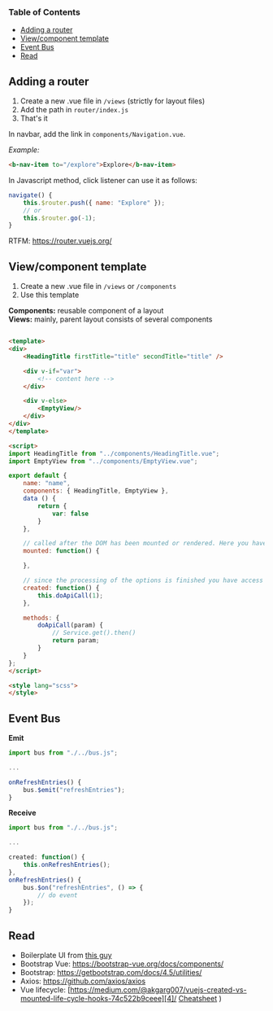 <h3>Table of Contents</h3>

- [Adding a router](#adding-a-router)
- [View/component template](#viewcomponent-template)
- [Event Bus](#event-bus)
- [Read](#read)

## Adding a router

1. Create a new .vue file in `/views` (strictly for layout files)
2. Add the path in `router/index.js`
3. That's it

In navbar, add the link in `components/Navigation.vue`.

*Example:*

```html
<b-nav-item to="/explore">Explore</b-nav-item>
```

In Javascript method, click listener can use it as follows:

```js
navigate() {
    this.$router.push({ name: "Explore" });
    // or
    this.$router.go(-1);
}
```

RTFM: https://router.vuejs.org/

## View/component template

1. Create a new .vue file in `/views` or `/components`
2. Use this template

**Components:** reusable component of a layout  
**Views:** mainly, parent layout consists of several components

```html

<template>
<div>
    <HeadingTitle firstTitle="title" secondTitle="title" />

    <div v-if="var">
        <!-- content here -->
    </div>

    <div v-else>
        <EmptyView/>
    </div>
</div>
</template>

<script>
import HeadingTitle from "../components/HeadingTitle.vue";
import EmptyView from "../components/EmptyView.vue";

export default {
    name: "name",
    components: { HeadingTitle, EmptyView },
    data () {
        return {
            var: false
        }
    },

    // called after the DOM has been mounted or rendered. Here you have access to the DOM elements and DOM manipulation can be performed for example get the innerHTML
    mounted: function() {

    },

    // since the processing of the options is finished you have access to reactive data properties and change them if you want. At this stage DOM has not been mounted or added yet. So you cannot do any DOM manipulation here
    created: function() {
        this.doApiCall(1);
    },

    methods: {
        doApiCall(param) {
            // Service.get().then()
            return param;
        }
    }
};
</script>

<style lang="scss">
</style>
```
## Event Bus

**Emit**

```javascript
import bus from "./../bus.js";

...

onRefreshEntries() {
    bus.$emit("refreshEntries");
}
```

**Receive**

```javascript
import bus from "./../bus.js";

...

created: function() {
    this.onRefreshEntries();
},
onRefreshEntries() {
    bus.$on("refreshEntries", () => {
        // do event
    });
}
```

## Read

- Boilerplate UI from [this guy][1]
- Bootstrap Vue: https://bootstrap-vue.org/docs/components/
- Bootstrap: https://getbootstrap.com/docs/4.5/utilities/
- Axios: https://github.com/axios/axios
- Vue lifecycle: [https://medium.com/@akgarg007/vuejs-created-vs-mounted-life-cycle-hooks-74c522b9ceee][4]/ [Cheatsheet](https://imgur.com/B7uFZGc)
)

[1]: https://dev.to/abiodunjames/build-a-todo-app-with-nodejs-expressjs-mongodb-and-vuejs--part-2--3k11
[loading-indicator]: https://codepen.io/sethdavis512/pen/vJxNdq
[2]: https://github.com/aemxn/juno-server
[3]: https://router.vuejs.org/
[4]: https://medium.com/@akgarg007/vuejs-created-vs-mounted-life-cycle-hooks-74c522b9ceee
[ss-v1]: https://raw.githubusercontent.com/aemxn/juno-ui/master/_screenshot/ss-v1.jpg